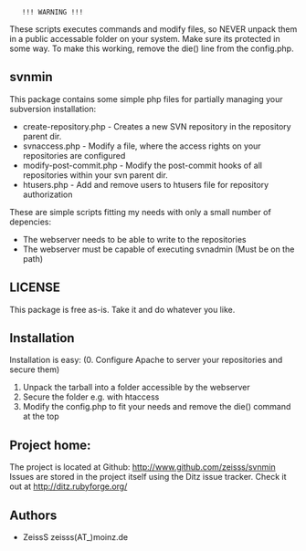
       !!! WARNING !!!
These scripts executes commands and modify files, so NEVER 
unpack them in a public accessable folder on your system.
Make sure its protected in some way. To make this working,
remove the die() line from the config.php.


svnmin
------
This package contains some simple php files for partially managing your subversion installation:

* create-repository.php - Creates a new SVN repository in the repository parent dir.
* svnaccess.php - Modify a file, where the access rights on your repositories are configured
* modify-post-commit.php - Modify the post-commit hooks of all repositories within your svn parent dir.
* htusers.php - Add and remove users to htusers file for repository authorization

These are simple scripts fitting my needs with only a small number of depencies:
* The webserver needs to be able to write to the repositories
* The webserver must be capable of executing svnadmin (Must be on the path)

LICENSE
------
This package is free as-is. Take it and do whatever you like. 

Installation
------------
Installation is easy: 
(0. Configure Apache to server your repositories and secure them)
1. Unpack the tarball into a folder accessible by the webserver
2. Secure the folder e.g. with htaccess
3. Modify the config.php to fit your needs and remove the die() command at the top

Project home:
-------------
The project is located at Github: http://www.github.com/zeisss/svnmin
Issues are stored in the project itself using the Ditz issue tracker.
Check it out at http://ditz.rubyforge.org/

Authors 
-------
* ZeissS zeisss(AT_)moinz.de
